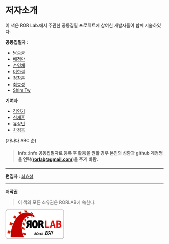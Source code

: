 # 저자소개


이 책은 ROR Lab.에서 주관한 공동집필 프로젝트에 참여한 개발자들이 함께 저술하였다.

**공동집필자** :

* [남승균](https://github.com/namsk)
* [배정만](https://github.com/jmbae)
* [손영채](https://github.com/ptjoker95)
* [이한결](https://github.com/leehankyeol)
* [정창훈](https://github.com/seapy)
* [최효성](https://github.com/luciuschoi)
* [Shim Tw](https://github.com/marocchino)

**기여자**

* [김인기](https://github.com/ingikim)
* [신재훈](https://github.com/ShinJaehun)
* [유상민](https://github.com/neocoin)
* [차경묵](https://github.com/hannal)

(가나다 ABC 순)

> #### Info::Info 공동집필자로 등록 후 활동을 원할 경우 본인의 성함과 github 계정명을 연락([rorlab@gmail.com](mailto:rorlab@gmail.com))을 주기 바람.

---

**편집자** : [최효성](https://github.com/rorlab)


---

**저작권**

> 이 책의 모든 소유권은 RORLAB에 속한다.

[![RORLAB](../rorlab_final_sticker_187x95_white.png)](http://rorla.rorlab.org)
